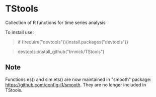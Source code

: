 TStools 
=======

Collection of R functions for time series analysis

To install use:

> if (!require("devtools")){install.packages("devtools")}

> devtools::install_github("trnnick/TStools")


Note
-------
Functions es() and sim.ets() are now maintained in "smooth" package: https://github.com/config-i1/smooth. They are no longer included in TStools.
